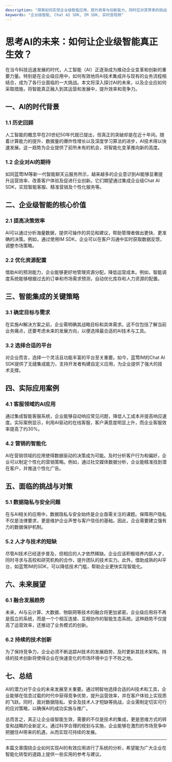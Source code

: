 ```yaml
---
description: "探索如何实现企业级智能应用，提升效率与创新能力，同时应对其带来的挑战与机遇。"
keywords: "企业级智能, Chat AI SDK, IM SDK, 实时音视频"
---
```

# 思考AI的未来：如何让企业级智能真正生效？

在当今科技迅速发展的时代，人工智能（AI）正逐渐成为推动企业变革和创新的重要力量。特别是在企业级应用中，如何有效地将AI技术集成并与现有的业务流程相结合，成为了各行业面临的一大挑战。本文将深入探讨AI的未来，以及企业应如何采取措施，将智能真正融入到其运营和发展中，提升效率和竞争力。

## 一、AI的时代背景

### 1.1 历史回顾
人工智能的概念早在20世纪50年代就已提出，但真正的突破却是在近十年间。随着计算能力的提升、数据量的爆炸性增长以及深度学习算法的进步，AI技术得以快速发展。这一趋势为企业提供了前所未有的机会，将智能化变革推向新的高度。

### 1.2 企业对AI的期待
如同蓝莺IM等新一代智能聊天云服务所示，越来越多的企业意识到AI能够显著提升运营效率、改善客户体验及促进行业创新。它们期望通过集成企业级Chat AI SDK，实现智能客服、精准营销及个性化服务等。

## 二、企业级智能的核心价值

### 2.1 提高决策效率
AI可以通过分析海量数据，提供可操作的洞见和建议，帮助管理者做出更快、更准确的决策。例如，通过使用IM SDK，企业可以在客户沟通中实时获取数据反馈，调整市场策略。

### 2.2 优化资源配置
借助AI的预测能力，企业能够更好地管理资源分配，降低运营成本。例如，智能调度系统能够根据过去的订单和市场需求预测，自动优化库存和人力资源的配置。

## 三、智能集成的关键策略

### 3.1 确定目标与需求
在实施AI解决方案之前，企业需明确其战略目标和具体需求。这不仅包括了解当前业务痛点，还要考虑未来的发展方向，以便选择最合适的AI技术与工具。

### 3.2 选择合适的平台
对企业而言，选择一个灵活且功能丰富的平台至关重要。如今，蓝莺IM的Chat AI SDK提供了无缝集成能力，支持开发者构建自定义应用，为企业提供了强大的技术支撑。

## 四、实际应用案例

### 4.1 客服领域的AI应用
通过集成智能客服系统，企业能够自动响应常见问题，降低人工成本并提高响应速度。实际案例显示，利用AI驱动的在线客服，客户满意度明显上升，而企业客服效率提高了约30%。

### 4.2 营销的智能化
AI在营销领域的应用使得数据驱动的决策成为可能。及时分析客户行为和偏好，企业可以制定个性化的营销策略。例如，通过社交媒体数据分析，企业能精准找到潜在客户，并推送个性化广告。

## 五、面临的挑战与对策

### 5.1 数据隐私与安全问题
在与AI相关的应用中，数据隐私与安全始终是企业亟需关注的课题。保障用户隐私不仅是法律要求，更是维护企业声誉与客户信任的基础。因此，企业需要建立强有力的数据保护机制。

### 5.2 人才与技术的短缺
尽管AI技术已经逐步普及，但相应的人才依然稀缺。企业应该积极培养内部人才，同时寻求与高校和研究机构的合作，提升团队的技术实力。此外，借助成熟的AI平台，如蓝莺IM的SDK，可以降低技术门槛，帮助企业更快实现智能化。

## 六、未来展望

### 6.1 融合发展趋势
未来，AI与云计算、大数据、物联网等技术的融合将更加紧密。企业级应用将不再是孤立的系统，而是一个个相互连接、互相协作的智能生态系统。这种趋势不仅提高了运营效率，还推动了业务模式的创新。

### 6.2 持续的技术创新
为了保持竞争力，企业必须不断追踪AI技术的发展趋势，及时更新其技术架构。持续的技术创新将使得企业在快速变化的市场环境中立于不败之地。

## 七、总结

AI的潜力对于企业的未来发展至关重要。通过明智地选择合适的AI技术和工具，企业能够在信息过载的时代中获得竞争优势，提升运营效率，并在客户体验上实现质的飞跃。同时，面对数据隐私、安全及技术人才短缺等挑战，企业需制定切实可行的应对策略，以确保AI的成功实施与推广。

总而言之，真正让企业级智能生效，需要的不仅是技术的集成，更是思维方式的转变和战略的全新定义。通过科学合理的规划与实施，企业能够在激烈的市场竞争中把握住AI带来的机遇，从而实现可持续的发展。

---

本篇文章围绕企业如何实现AI的有效应用进行了系统的分析，希望能为广大企业在智能化转型的道路上提供一些实用的参考与建议。
